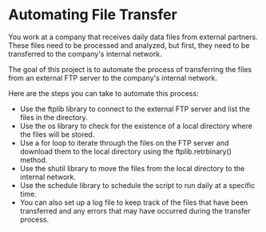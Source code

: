 # Automating File Transfer
You work at a company that receives daily data files from external partners. These files need to be processed and analyzed, but first, they need to be transferred to the company's internal network.

The goal of this project is to automate the process of transferring the files from an external FTP server to the company's internal network.

Here are the steps you can take to automate this process:
- Use the ftplib library to connect to the external FTP server and list the files in the directory.
- Use the os library to check for the existence of a local directory where the files will be stored.
- Use a for loop to iterate through the files on the FTP server and download them to the local directory using the ftplib.retrbinary() method.
- Use the shutil library to move the files from the local directory to the internal network.
- Use the schedule library to schedule the script to run daily at a specific time.
- You can also set up a log file to keep track of the files that have been transferred and any errors that may have occurred during the transfer process.

